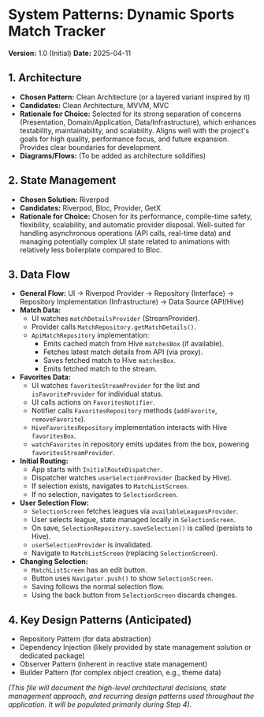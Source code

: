 # System Patterns: Dynamic Sports Match Tracker

**Version:** 1.0 (Initial)
**Date:** 2025-04-11

## 1. Architecture
*   **Chosen Pattern:** Clean Architecture (or a layered variant inspired by it)
*   **Candidates:** Clean Architecture, MVVM, MVC
*   **Rationale for Choice:** Selected for its strong separation of concerns (Presentation, Domain/Application, Data/Infrastructure), which enhances testability, maintainability, and scalability. Aligns well with the project's goals for high quality, performance focus, and future expansion. Provides clear boundaries for development.
*   **Diagrams/Flows:** (To be added as architecture solidifies)

## 2. State Management
*   **Chosen Solution:** Riverpod
*   **Candidates:** Riverpod, Bloc, Provider, GetX
*   **Rationale for Choice:** Chosen for its performance, compile-time safety, flexibility, scalability, and automatic provider disposal. Well-suited for handling asynchronous operations (API calls, real-time data) and managing potentially complex UI state related to animations with relatively less boilerplate compared to Bloc.

## 3. Data Flow
*   **General Flow:** UI -> Riverpod Provider -> Repository (Interface) -> Repository Implementation (Infrastructure) -> Data Source (API/Hive)
*   **Match Data:**
    *   UI watches `matchDetailsProvider` (StreamProvider).
    *   Provider calls `MatchRepository.getMatchDetails()`.
    *   `ApiMatchRepository` implementation:
        *   Emits cached match from Hive `matchesBox` (if available).
        *   Fetches latest match details from API (via proxy).
        *   Saves fetched match to Hive `matchesBox`.
        *   Emits fetched match to the stream.
*   **Favorites Data:**
    *   UI watches `favoritesStreamProvider` for the list and `isFavoriteProvider` for individual status.
    *   UI calls actions on `FavoritesNotifier`.
    *   Notifier calls `FavoritesRepository` methods (`addFavorite`, `removeFavorite`).
    *   `HiveFavoritesRepository` implementation interacts with Hive `favoritesBox`.
    *   `watchFavorites` in repository emits updates from the box, powering `favoritesStreamProvider`.
*   **Initial Routing:**
    *   App starts with `InitialRouteDispatcher`.
    *   Dispatcher watches `userSelectionProvider` (backed by Hive).
    *   If selection exists, navigates to `MatchListScreen`.
    *   If no selection, navigates to `SelectionScreen`.
*   **User Selection Flow:**
    *   `SelectionScreen` fetches leagues via `availableLeaguesProvider`.
    *   User selects league, state managed locally in `SelectionScreen`.
    *   On save, `SelectionRepository.saveSelection()` is called (persists to Hive).
    *   `userSelectionProvider` is invalidated.
    *   Navigate to `MatchListScreen` (replacing `SelectionScreen`).
*   **Changing Selection:**
    *   `MatchListScreen` has an edit button.
    *   Button uses `Navigator.push()` to show `SelectionScreen`.
    *   Saving follows the normal selection flow.
    *   Using the back button from `SelectionScreen` discards changes.

## 4. Key Design Patterns (Anticipated)
*   Repository Pattern (for data abstraction)
*   Dependency Injection (likely provided by state management solution or dedicated package)
*   Observer Pattern (inherent in reactive state management)
*   Builder Pattern (for complex object creation, e.g., theme data)

*(This file will document the high-level architectural decisions, state management approach, and recurring design patterns used throughout the application. It will be populated primarily during Step 4).*